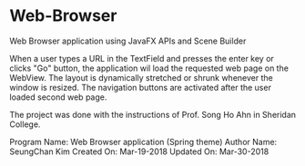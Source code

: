 # Web-Browser
Web Browser application using JavaFX APIs and Scene Builder

When a user types a URL in the TextField and presses the enter key or clicks "Go" button,
the application wil load the requested web page on the WebView.
The layout is dynamically stretched or shrunk whenever the window is resized.
The navigation buttons are activated after the user loaded second web page.

The project was done with the instructions of Prof. Song Ho Ahn in Sheridan College.

Program Name: Web Browser application (Spring theme)
Author Name: SeungChan Kim
Created On: Mar-19-2018
Updated On: Mar-30-2018
